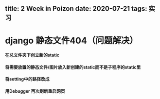 title: 2 Week in Poizon
date: 2020-07-21
tags: 实习
---
# django 静态文件404（问题解决）
#### 在总文件夹下创立新的static
#### 将需要放置的静态文件/图片放入新创建的static而不是子程序的static里
#### 将setting中的路径改成 <import os.path>
#### 用Debugger 再次刷新重启网页